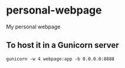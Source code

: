 # personal-webpage
My personal webpage

## To host it in a Gunicorn server

    gunicorn -w 4 webpage:app -b 0.0.0.0:8888
    
   